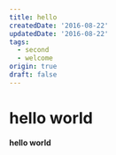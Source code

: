 ```yaml
---
title: hello
createdDate: '2016-08-22'
updatedDate: '2016-08-22'
tags:
  - second
  - welcome
origin: true
draft: false
---
```


# hello world

**hello world**

